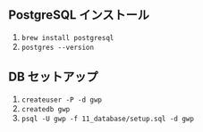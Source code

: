 ## PostgreSQL インストール
1. `brew install postgresql`
2. `postgres --version`

## DB セットアップ
1. `createuser -P -d gwp`
2. `createdb gwp`
3. `psql -U gwp -f 11_database/setup.sql -d gwp`
